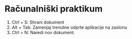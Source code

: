 # Računalniški praktikum
1. Ctrl + S: Shrani dokument
2. Alt + Tab: Zamenjaj trenutne odprte aplikacije na zaslonu
3. Ctrl + N: Naredi nov dokument.
